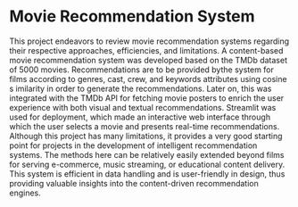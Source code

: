 # Movie Recommendation System
 
This project endeavors to review movie recommendation systems regarding their respective approaches, efficiencies, and limitations. A content-based movie recommendation system was
developed based on the TMDb dataset of 5000 movies. Recommendations are to be provided bythe system for films according to genres, cast, crew, and keywords attributes using cosine
s imilarity in order to generate the recommendations. Later on, this was integrated with the TMDb
API for fetching movie posters to enrich the user experience with both visual and textual
recommendations. Streamlit was used for deployment, which made an interactive web interface
through which the user selects a movie and presents real-time recommendations.
Although this project has many limitations, it provides a very good starting point for projects in
the development of intelligent recommendation systems. The methods here can be relatively easily
extended beyond films for serving e-commerce, music streaming, or educational content delivery.
This system is efficient in data handling and is user-friendly in design, thus providing valuable
insights into the content-driven recommendation engines.
